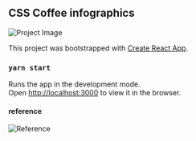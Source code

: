 ## CSS Coffee infographics

![Project Image]('https://github.com/crystalrhee/coffee/blob/master/src/project-status.png?raw=true')

This project was bootstrapped with [Create React App](https://github.com/facebook/create-react-app).

### `yarn start`

Runs the app in the development mode.<br />
Open [http://localhost:3000](http://localhost:3000) to view it in the browser.

#### reference
![Reference](https://www.agferrari.com/wp-content/uploads/2018/02/Coffee-Types-e1550372348187.jpg)